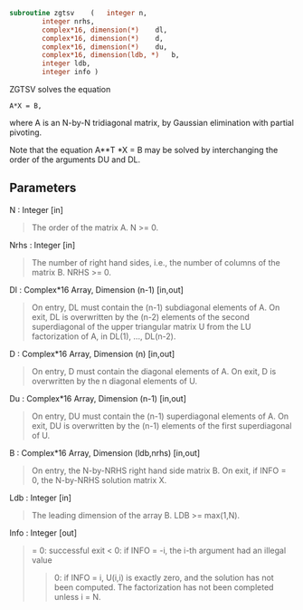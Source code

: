 ```fortran
subroutine zgtsv	(	integer	n,
		integer	nrhs,
		complex*16, dimension(*)	dl,
		complex*16, dimension(*)	d,
		complex*16, dimension(*)	du,
		complex*16, dimension(ldb, *)	b,
		integer	ldb,
		integer	info )
```

 ZGTSV  solves the equation

    A*X = B,

 where A is an N-by-N tridiagonal matrix, by Gaussian elimination with
 partial pivoting.

 Note that the equation  A**T *X = B  may be solved by interchanging the
 order of the arguments DU and DL.

## Parameters
N : Integer [in]
> The order of the matrix A.  N >= 0.

Nrhs : Integer [in]
> The number of right hand sides, i.e., the number of columns
> of the matrix B.  NRHS >= 0.

Dl : Complex*16 Array, Dimension (n-1) [in,out]
> On entry, DL must contain the (n-1) subdiagonal elements of
> A.
> On exit, DL is overwritten by the (n-2) elements of the
> second superdiagonal of the upper triangular matrix U from
> the LU factorization of A, in DL(1), ..., DL(n-2).

D : Complex*16 Array, Dimension (n) [in,out]
> On entry, D must contain the diagonal elements of A.
> On exit, D is overwritten by the n diagonal elements of U.

Du : Complex*16 Array, Dimension (n-1) [in,out]
> On entry, DU must contain the (n-1) superdiagonal elements
> of A.
> On exit, DU is overwritten by the (n-1) elements of the first
> superdiagonal of U.

B : Complex*16 Array, Dimension (ldb,nrhs) [in,out]
> On entry, the N-by-NRHS right hand side matrix B.
> On exit, if INFO = 0, the N-by-NRHS solution matrix X.

Ldb : Integer [in]
> The leading dimension of the array B.  LDB >= max(1,N).

Info : Integer [out]
> = 0:  successful exit
> < 0:  if INFO = -i, the i-th argument had an illegal value
> > 0:  if INFO = i, U(i,i) is exactly zero, and the solution
> has not been computed.  The factorization has not been
> completed unless i = N.

